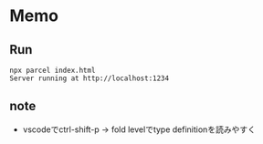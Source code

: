 # Memo
## Run

```shell
npx parcel index.html
Server running at http://localhost:1234
```

## note
- vscodeでctrl-shift-p -> fold levelでtype definitionを読みやすく

